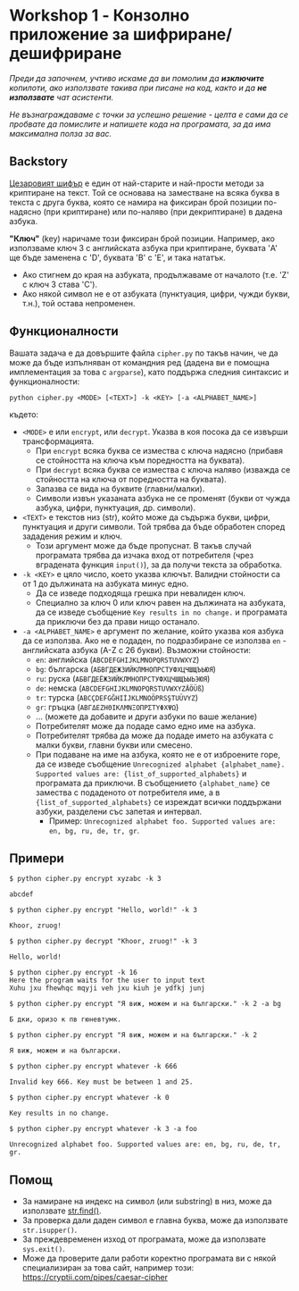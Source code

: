 # Workshop 1 - Конзолно приложение за шифриране/дешифриране
*Преди да започнем, учтиво искаме да ви помолим да **изключите** копилоти, ако използвате такива при писане на код, както и да **не използвате** чат асистенти.*

*Не възнаграждаваме с точки за успешно решение - целта е сами да се пробвате да помислите и напишете кода на програмата, за да има максимална полза за вас.*

## Backstory

[Цезаровият шифър](https://bg.wikipedia.org/wiki/%D0%A6%D0%B5%D0%B7%D0%B0%D1%80%D0%BE%D0%B2_%D1%88%D0%B8%D1%84%D1%8A%D1%80) е един от най-старите и най-прости методи за криптиране на текст. Той се основава на заместване на всяка буква в текста с друга буква, която се намира на фиксиран брой позиции по-надясно (при криптиране) или по-наляво (при декриптиране) в дадена азбука.

**"Ключ"** (key) наричаме този фиксиран брой позиции. Например, ако използваме ключ 3 с английската азбука при криптиране, буквата 'A' ще бъде заменена с 'D', буквата 'B' с 'E', и така нататък.
* Ако стигнем до края на азбуката, продължаваме от началото (т.е. 'Z' с ключ 3 става 'C').
* Ако някой символ не е от азбуката (пунктуация, цифри, чужди букви, т.н.), той остава непроменен.

## Функционалности
Вашата задача е да довършите файла `cipher.py` по такъв начин, че да може да бъде изпълняван от командния ред (дадена ви е помощна имплементация за това с `argparse`), като поддържа следния синтаксис и функционалности:

```shell
python cipher.py <MODE> [<TEXT>] -k <KEY> [-a <ALPHABET_NAME>]
```

където:
* `<MODE>` е или `encrypt`, или `decrypt`. Указва в коя посока да се извърши трансформацията.
  * При `encrypt` всяка буква се измества с ключа надясно (прибавя се стойността на ключа към поредността на буквата).
  * При `decrypt` всяка буква се измества с ключа наляво (изважда се стойността на ключа от поредността на буквата).
  * Запазва се вида на буквите (главни/малки).
  * Символи извън указаната азбука не се променят (букви от чужда азбука, цифри, пунктуация, др. символи).
* `<TEXT>` е текстов низ (str), който може да съдържа букви, цифри, пунктуация и други символи. Той трябва да бъде обработен според зададения режим и ключ.
  * Този аргумент може да бъде пропуснат. В такъв случай програмата трябва да изчака вход от потребителя (чрез вградената функция `input()`), за да получи текста за обработка.
* `-k <KEY>` е цяло число, което указва ключът. Валидни стойности са от 1 до дължината на азбуката минус едно.
  * Да се изведе подходяща грешка при невалиден ключ.
  * Специално за ключ 0 или ключ равен на дължината на азбуката, да се изведе съобщение `Key results in no change.` и програмата да приключи без да прави нищо останало.
* `-a <ALPHABET_NAME>` е аргумент по желание, който указва коя азбука да се използва. Ако не е подаден, по подразбиране се използва `en` - английската азбука (A-Z с 26 букви). Възможни стойности:
    * `en`: английска (`ABCDEFGHIJKLMNOPQRSTUVWXYZ`)
    * `bg`: българска (`АБВГДЕЖЗИЙКЛМНОПРСТУФХЦЧШЩЪЬЮЯ`)
    * `ru`: руска (`АБВГДЕЁЖЗИЙКЛМНОПРСТУФХЦЧШЩЪЫЬЭЮЯ`)
    * `de`: немска (`ABCDEFGHIJKLMNOPQRSTUVWXYZÄÖÜß`)
    * `tr`: турска (`ABCÇDEFGĞHIİJKLMNOÖPRSŞTUÜVYZ`)
    * `gr`: гръцка (`ΑΒΓΔΕΖΗΘΙΚΛΜΝΞΟΠΡΣΤΥΦΧΨΩ`)
    * ... (можете да добавите и други азбуки по ваше желание)
  * Потребителят може да подаде само едно име на азбука.
  * Потребителят трябва да може да подаде името на азбуката с малки букви, главни букви или смесено.
  * При подаване на име на азбука, която не е от изброените горе, да се изведе съобщение `Unrecognized alphabet {alphabet_name}. Supported values are: {list_of_supported_alphabets}` и програмата да приключи. В съобщението `{alphabet_name}` се замества с подаденото от потребителя име, а в `{list_of_supported_alphabets}` се изреждат всички поддържани азбуки, разделени със запетая и интервал.
    * Пример: `Unrecognized alphabet foo. Supported values are: en, bg, ru, de, tr, gr`.

## Примери

```shell
$ python cipher.py encrypt xyzabc -k 3

abcdef
```

```shell
$ python cipher.py encrypt "Hello, world!" -k 3

Khoor, zruog!
```

```shell
$ python cipher.py decrypt "Khoor, zruog!" -k 3

Hello, world!
```

```shell
$ python cipher.py encrypt -k 16
Here the program waits for the user to input text
Xuhu jxu fhewhqc mqyji veh jxu kiuh je ydfkj junj
```

```shell
$ python cipher.py encrypt "Я виж, можем и на български." -k 2 -a bg

Б дки, оризо к пв гюневтумк.
```

```shell
$ python cipher.py encrypt "Я виж, можем и на български." -k 2

Я виж, можем и на български.
```

```shell
$ python cipher.py encrypt whatever -k 666

Invalid key 666. Key must be between 1 and 25.
```

```shell
$ python cipher.py encrypt whatever -k 0

Key results in no change.
```

```shell
$ python cipher.py encrypt whatever -k 3 -a foo

Unrecognized alphabet foo. Supported values are: en, bg, ru, de, tr, gr.
```

## Помощ
* За намиране на индекс на символ (или substring) в низ, може да използвате [str.find()](https://docs.python.org/3/library/stdtypes.html#str.find).
* За проверка дали даден символ е главна буква, може да използвате `str.isupper()`.
* За преждевременен изход от програмата, може да използвате `sys.exit()`.
* Може да проверите дали работи коректно програмата ви с някой специализиран за това сайт, например този: https://cryptii.com/pipes/caesar-cipher